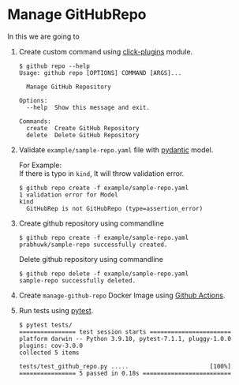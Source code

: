# Manage GitHubRepo 

In this we are going to   

1. Create custom command using [click-plugins](https://github.com/click-contrib/click-plugins) module.
    ```shell
   $ github repo --help
    Usage: github repo [OPTIONS] COMMAND [ARGS]...
    
      Manage GitHub Repository
    
    Options:
      --help  Show this message and exit.
    
    Commands:
      create  Create GitHub Repository
      delete  Delete GitHub Repository
    ```

2. Validate `example/sample-repo.yaml` file with [pydantic](https://pydantic-docs.helpmanual.io) model.    

    For Example:  
    If there is typo in `kind`, It will throw validation error.  
    ```shell
    $ github repo create -f example/sample-repo.yaml
    1 validation error for Model
    kind
      GitHubRep is not GitHubRepo (type=assertion_error)
    ```

3. Create github repository using commandline
    ```shell
    $ github repo create -f example/sample-repo.yaml
    prabhuwk/sample-repo successfully created.
    ```
   
    Delete github repository using commandline
    ```shell
    $ github repo delete -f example/sample-repo.yaml
    sample-repo successfully deleted.
    ```

4. Create `manage-github-repo` Docker Image using [Github Actions](https://docs.github.com/en/actions).  


5. Run tests using [pytest](https://docs.pytest.org/en/7.1.x/contents.html).

   ```shell
   $ pytest tests/
   ================ test session starts =======================
   platform darwin -- Python 3.9.10, pytest-7.1.1, pluggy-1.0.0
   plugins: cov-3.0.0
   collected 5 items                                                                                                                                                                                             
   
   tests/test_github_repo.py .....                       [100%]                                                            
   ================ 5 passed in 0.18s =========================
   ```
